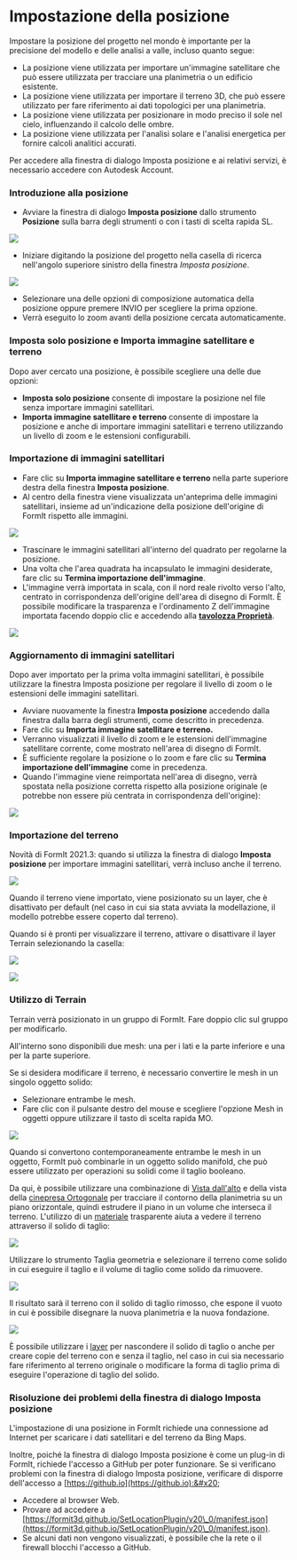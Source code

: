 # Impostazione della posizione

Impostare la posizione del progetto nel mondo è importante per la precisione del modello e delle analisi a valle, incluso quanto segue:

* La posizione viene utilizzata per importare un'immagine satellitare che può essere utilizzata per tracciare una planimetria o un edificio esistente.
* La posizione viene utilizzata per importare il terreno 3D, che può essere utilizzato per fare riferimento ai dati topologici per una planimetria.
* La posizione viene utilizzata per posizionare in modo preciso il sole nel cielo, influenzando il calcolo delle ombre.
* La posizione viene utilizzata per l'analisi solare e l'analisi energetica per fornire calcoli analitici accurati.

Per accedere alla finestra di dialogo Imposta posizione e ai relativi servizi, è necessario accedere con Autodesk Account.

### Introduzione alla posizione

* Avviare la finestra di dialogo **Imposta posizione** dallo strumento **Posizione** sulla barra degli strumenti o con i tasti di scelta rapida SL.

![](<../.gitbook/assets/location-toolbar (1).png>)

* Iniziare digitando la posizione del progetto nella casella di ricerca nell'angolo superiore sinistro della finestra _Imposta posizione_.&#x20;

![](<../.gitbook/assets/location-step-1 (1).png>)

* Selezionare una delle opzioni di composizione automatica della posizione oppure premere INVIO per scegliere la prima opzione.
* Verrà eseguito lo zoom avanti della posizione cercata automaticamente.

### Imposta solo posizione e Importa immagine satellitare e terreno

Dopo aver cercato una posizione, è possibile scegliere una delle due opzioni:

* **Imposta solo posizione** consente di impostare la posizione nel file senza importare immagini satellitari.
* **Importa immagine satellitare e terreno** consente di impostare la posizione e anche di importare immagini satellitari e terreno utilizzando un livello di zoom e le estensioni configurabili.

### Importazione di immagini satellitari

* Fare clic su **Importa immagine satellitare e terreno** nella parte superiore destra della finestra **Imposta posizione**.
* Al centro della finestra viene visualizzata un'anteprima delle immagini satellitari, insieme ad un'indicazione della posizione dell'origine di FormIt rispetto alle immagini.

![](../.gitbook/assets/location-step-2.png)

* Trascinare le immagini satellitari all'interno del quadrato per regolarne la posizione.
* Una volta che l'area quadrata ha incapsulato le immagini desiderate, fare clic su **Termina importazione dell'immagine**.
* L'immagine verrà importata in scala, con il nord reale rivolto verso l'alto, centrato in corrispondenza dell'origine dell'area di disegno di FormIt. È possibile modificare la trasparenza e l'ordinamento Z dell'immagine importata facendo doppio clic e accedendo alla [**tavolozza Proprietà**](../formit-introduction/tool-bars.md).&#x20;

![](../.gitbook/assets/location-step-3.png)

### Aggiornamento di immagini satellitari

Dopo aver importato per la prima volta immagini satellitari, è possibile utilizzare la finestra Imposta posizione per regolare il livello di zoom o le estensioni delle immagini satellitari.

* Avviare nuovamente la finestra **Imposta posizione** accedendo dalla finestra dalla barra degli strumenti, come descritto in precedenza.
* Fare clic su **Importa immagine satellitare e terreno.**
* Verranno visualizzati il livello di zoom e le estensioni dell'immagine satellitare corrente, come mostrato nell'area di disegno di FormIt.
* È sufficiente regolare la posizione o lo zoom e fare clic su **Termina importazione dell'immagine** come in precedenza.
* Quando l'immagine viene reimportata nell'area di disegno, verrà spostata nella posizione corretta rispetto alla posizione originale (e potrebbe non essere più centrata in corrispondenza dell'origine):

![](../.gitbook/assets/location-step-4.png)

### Importazione del terreno

Novità di FormIt 2021.3: quando si utilizza la finestra di dialogo **Imposta posizione** per importare immagini satellitari, verrà incluso anche il terreno.

![](../.gitbook/assets/terrain-button\_original.png)

Quando il terreno viene importato, viene posizionato su un layer, che è disattivato per default (nel caso in cui sia stata avviata la modellazione, il modello potrebbe essere coperto dal terreno).

Quando si è pronti per visualizzare il terreno, attivare o disattivare il layer Terrain selezionando la casella:

![](<../.gitbook/assets/terrain-layer (1) (1).png>)

![](../.gitbook/assets/terrain\_solid.png)

### Utilizzo di Terrain

Terrain verrà posizionato in un gruppo di FormIt. Fare doppio clic sul gruppo per modificarlo.

All'interno sono disponibili due mesh: una per i lati e la parte inferiore e una per la parte superiore.

Se si desidera modificare il terreno, è necessario convertire le mesh in un singolo oggetto solido:

* Selezionare entrambe le mesh.
* Fare clic con il pulsante destro del mouse e scegliere l'opzione Mesh in oggetti oppure utilizzare il tasto di scelta rapida MO.

![](../.gitbook/assets/terrain-mesh-context.png)

Quando si convertono contemporaneamente entrambe le mesh in un oggetto, FormIt può combinarle in un oggetto solido manifold, che può essere utilizzato per operazioni su solidi come il taglio booleano.

Da qui, è possibile utilizzare una combinazione di [Vista dall'alto](orthographic-views.md) e della vista della [cinepresa Ortogonale](orthographic-camera.md) per tracciare il contorno della planimetria su un piano orizzontale, quindi estrudere il piano in un volume che interseca il terreno. L'utilizzo di un [materiale](materials.md) trasparente aiuta a vedere il terreno attraverso il solido di taglio:

![](../.gitbook/assets/terrain-cutter-before.png)

Utilizzare lo strumento Taglia geometria e selezionare il terreno come solido in cui eseguire il taglio e il volume di taglio come solido da rimuovere.

![](../.gitbook/assets/terrain-cut-menu.png)

Il risultato sarà il terreno con il solido di taglio rimosso, che espone il vuoto in cui è possibile disegnare la nuova planimetria e la nuova fondazione.

![](../.gitbook/assets/terrain-cutter-after.png)

È possibile utilizzare i [layer](layers.md) per nascondere il solido di taglio o anche per creare copie del terreno con e senza il taglio, nel caso in cui sia necessario fare riferimento al terreno originale o modificare la forma di taglio prima di eseguire l'operazione di taglio del solido.

### Risoluzione dei problemi della finestra di dialogo Imposta posizione

L'impostazione di una posizione in FormIt richiede una connessione ad Internet per scaricare i dati satellitari e del terreno da Bing Maps.

Inoltre, poiché la finestra di dialogo Imposta posizione è come un plug-in di FormIt, richiede l'accesso a GitHub per poter funzionare. Se si verificano problemi con la finestra di dialogo Imposta posizione, verificare di disporre dell'accesso a [https://github.io](https://github.io):&#x20;

* Accedere al browser Web.
* Provare ad accedere a [https://formit3d.github.io/SetLocationPlugin/v20\_0/manifest.json](https://formit3d.github.io/SetLocationPlugin/v20\_0/manifest.json).
* Se alcuni dati non vengono visualizzati, è possibile che la rete o il firewall blocchi l'accesso a GitHub.
